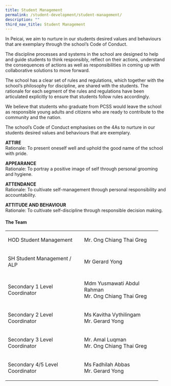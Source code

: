 ```yaml
---
title: Student Management
permalink: /student-development/student-management/
description: ""
third_nav_title: Student Management
---
```

<p>In Peicai, we aim to&nbsp;nurture in our students desired values and behaviours that are exemplary through the school&rsquo;s Code of Conduct.</p>
<p>The discipline processes and systems in the school are designed to help and guide students to think responsibly, reflect on their actions, understand the consequences of actions as well as responsibilities in coming up with collaborative solutions to move forward.</p>
<p>The school has a clear set of rules and regulations, which together with the school&rsquo;s philosophy for discipline, are shared with the students. The rationale for each segment of the rules and regulations have been articulated explicitly to ensure that students follow rules accordingly.</p>
<p>We believe that students who graduate from PCSS would leave the school as responsible young adults and citizens who are ready to contribute to the community and the nation.</p>
<p>The school&rsquo;s Code of Conduct emphasises on the 4As to nurture in our students desired values and behaviours that are exemplary.</p>
<p><strong>ATTIRE<br /></strong>Rationale: To present oneself well and uphold the good name of the school with pride.</p>
<p><strong>APPEARANCE<br /></strong>Rationale: To portray a positive image of self through personal grooming and hygiene.</p>
<p><strong>ATTENDANCE<br /></strong>Rationale: To cultivate self-management through personal responsibility and accountability.</p>
<p><strong>ATTITUDE AND BEHAVIOUR<br /></strong>Rationale: To cultivate self-discipline through responsible decision making.</p>
<h4><strong>The Team</strong></h4>
<table width="447">
<tbody>
<tr>
<td width="223">
<p>HOD Student Management</p>
</td>
<td width="224">
<p>Mr. Ong Chiang Thai Greg</p>
</td>
</tr>
<tr>
<td width="223">
<p>SH Student Management / ALP</p>
</td>
<td width="224">
<p>Mr Gerard Yong</p>
</td>
</tr>
<tr>
<td width="223">
<p>Secondary 1 Level Coordinator</p>
</td>
<td width="224">
<p>Mdm Yusmawati Abdul Rahman<br>Mr. Ong Chiang Thai Greg</p>
</td>
</tr>
<tr>
<td width="223">
<p>Secondary 2 Level Coordinator</p>
</td>
<td width="224">
<p>Ms Kavitha Vythilingam<br>Mr. Gerard Yong</p>
</td>
</tr>
<tr>
<td width="223">
<p>Secondary 3 Level Coordinator</p>
</td>
<td width="224">
<p>Mr. Amal Luqman<br>Mr. Ong Chiang Thai Greg</p>
</td>
</tr>
<tr>
<td width="223">
<p>Secondary 4/5 Level Coordinator</p>
</td>
<td width="224">
<p>Ms Fadhilah Abbas<br>Mr. Gerard Yong</p>
</td>
</tr>
</tbody>
</table>